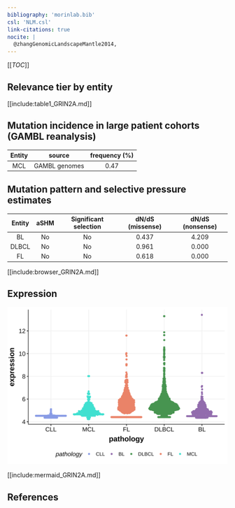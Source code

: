 ```yaml
---
bibliography: 'morinlab.bib'
csl: 'NLM.csl'
link-citations: true
nocite: |
  @zhangGenomicLandscapeMantle2014, 
---
```

[[_TOC_]]


## Relevance tier by entity

[[include:table1_GRIN2A.md]]

## Mutation incidence in large patient cohorts (GAMBL reanalysis)

|Entity|source       |frequency (%)|
|:------:|:-------------:|:-------------:|
|MCL   |GAMBL genomes|0.47         |

## Mutation pattern and selective pressure estimates

|Entity|aSHM|Significant selection|dN/dS (missense)|dN/dS (nonsense)|
|:------:|:----:|:---------------------:|:----------------:|:----------------:|
|BL    |No  |No                   |0.437           |4.209           |
|DLBCL |No  |No                   |0.961           |0.000           |
|FL    |No  |No                   |0.618           |0.000           |




[[include:browser_GRIN2A.md]]

## Expression
![](images/gene_expression/GRIN2A_by_pathology.svg)
<!-- ORIGIN: zhangGenomicLandscapeMantle2014 -->
<!-- MCL: zhangGenomicLandscapeMantle2014 -->

[[include:mermaid_GRIN2A.md]]

## References

